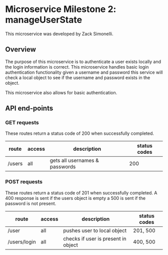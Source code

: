 # Microservice Milestone 2: manageUserState

This microservice was developed by Zack Simonelli.

## Overview
The purpose of this microservice is to authenticate a user exists locally and the login information is correct. This microservice handles basic login authentication functionality
given a username and password this service will check a local object to see if the username and password exists in the object.

This microservice also allows for basic authentication.

## API end-points


### GET requests

These routes return a status code of 200 when successfully completed.

| route         | access      | description                          | status codes |
| --------------| ------------| ------------------------------------ |--------------|
| /users        | all         | gets all usernames & passwords       | 200          |

### POST requests

These routes return a status code of 201 when successfully completed. A 400 response is sent if the users object is empty
a 500 is sent if the password is not present.

| route         | access      | description                          | status codes | 
| --------------| ------------| ------------------------------------ |--------------|
| /user         | all         | pushes user to local object          | 201, 500     |
| /users/login  | all         | checks if user is present in object  | 400, 500     |

